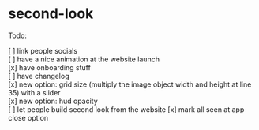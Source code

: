 # second-look

Todo:

[ ] link people socials  
[ ] have a nice animation at the website launch  
[x] have onboarding stuff  
[ ] have changelog  
[x] new option: grid size (multiply the image object width and height at line 35) with a slider  
[x] new option: hud opacity  
[ ] let people build second look from the website
[x] mark all seen at app close option  